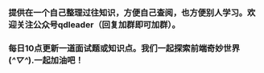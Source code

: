 ### 提供在一个自己整理过往知识，方便自己查阅，也方便别人学习。欢迎关注公众号qdleader（回复加群即可加群）。
### 每日10点更新一道面试题或知识点。我们一起探索前端奇妙世界(*^▽^*).一起加油吧！
